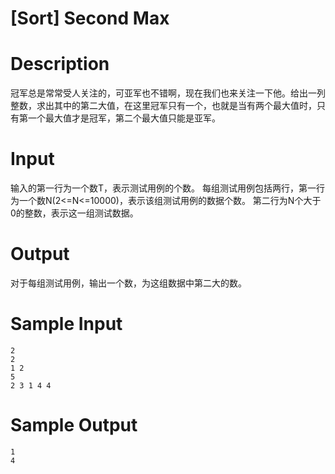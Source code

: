 # [Sort] Second Max

# Description

冠军总是常常受人关注的，可亚军也不错啊，现在我们也来关注一下他。给出一列整数，求出其中的第二大值，在这里冠军只有一个，也就是当有两个最大值时，只有第一个最大值才是冠军，第二个最大值只能是亚军。

# Input

输入的第一行为一个数T，表示测试用例的个数。
每组测试用例包括两行，第一行为一个数N(2<=N<=10000)，表示该组测试用例的数据个数。
第二行为N个大于0的整数，表示这一组测试数据。

# Output

对于每组测试用例，输出一个数，为这组数据中第二大的数。

# Sample Input

```
2
2
1 2
5
2 3 1 4 4
```

# Sample Output

```
1
4
```